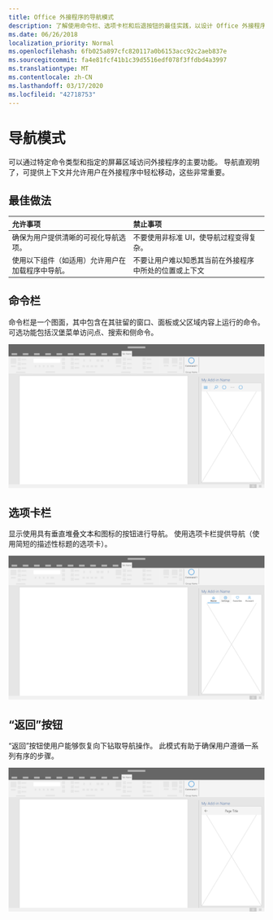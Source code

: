 ```yaml
---
title: Office 外接程序的导航模式
description: 了解使用命令栏、选项卡栏和后退按钮的最佳实践，以设计 Office 外接程序的导航。
ms.date: 06/26/2018
localization_priority: Normal
ms.openlocfilehash: 6fb025a897cfc820117a0b6153acc92c2aeb837e
ms.sourcegitcommit: fa4e81fcf41b1c39d5516edf078f3ffdbd4a3997
ms.translationtype: MT
ms.contentlocale: zh-CN
ms.lasthandoff: 03/17/2020
ms.locfileid: "42718753"
---
```

# <a name="navigation-patterns"></a>导航模式

可以通过特定命令类型和指定的屏幕区域访问外接程序的主要功能。 导航直观明了，可提供上下文并允许用户在外接程序中轻松移动，这些非常重要。

## <a name="best-practices"></a>最佳做法

| 允许事项    | 禁止事项 |
| :---- | :---- |
| 确保为用户提供清晰的可视化导航选项。 | 不要使用非标准 UI，使导航过程变得复杂。
| 使用以下组件（如适用）允许用户在加载程序中导航。 | 不要让用户难以知悉其当前在外接程序中所处的位置或上下文



## <a name="command-bar"></a>命令栏

命令栏是一个图面，其中包含在其驻留的窗口、面板或父区域内容上运行的命令。 可选功能包括汉堡菜单访问点、搜索和侧命令。

![命令 - 桌面任务窗格规范](../images/add-in-command-bar.png)



## <a name="tab-bar"></a>选项卡栏

显示使用具有垂直堆叠文本和图标的按钮进行导航。 使用选项卡栏提供导航（使用简短的描述性标题的选项卡）。

![选项卡栏 - 桌面任务窗格规范](../images/add-in-tab-bar.png)


## <a name="back-button"></a>“返回”按钮

“返回”按钮使用户能够恢复向下钻取导航操作。 此模式有助于确保用户遵循一系列有序的步骤。  

![“返回”按钮 - 桌面任务窗格规范](../images/add-in-back-button.png)
